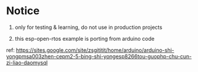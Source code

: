 # Notice
1. only for testing & learning, do not use in production projects

2. this esp-open-rtos example is porting from arduino code

ref:
https://sites.google.com/site/zsgititit/home/arduino/arduino-shi-yongpmsa003zhen-cepm2-5-bing-shi-yongesp8266tou-guophp-chu-cun-zi-liao-daomysql


